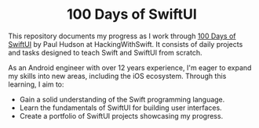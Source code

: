 <h1 align="center">100 Days of SwiftUI</h1>

This repository documents my progress as I work through [100 Days of SwiftUI](https://www.hackingwithswift.com/100/swiftui) by Paul Hudson at HackingWithSwift. It consists of daily projects and tasks designed to teach Swift and SwiftUI from scratch.

As an Android engineer with over 12 years experience, I'm eager to expand my skills into new areas, including the iOS ecosystem. Through this learning, I aim to:

- Gain a solid understanding of the Swift programming language.
- Learn the fundamentals of SwiftUI for building user interfaces.
- Create a portfolio of SwiftUI projects showcasing my progress.
